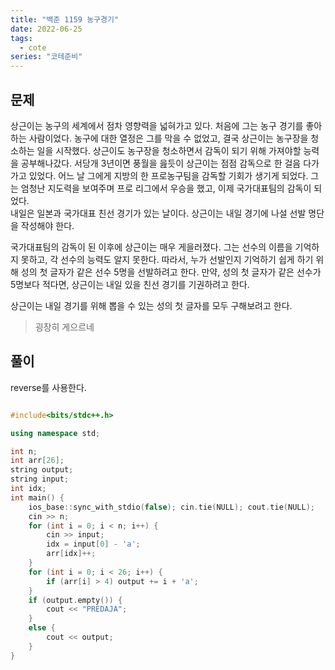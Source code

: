 ```yaml
---
title: "백준 1159 농구경기"
date: 2022-06-25
tags:
  - cote
series: "코테준비"
---
```


## 문제

상근이는 농구의 세계에서 점차 영향력을 넓혀가고 있다. 처음에 그는 농구 경기를 좋아하는 사람이었다. 농구에 대한 열정은 그를 막을 수 없었고, 결국 상근이는 농구장을 청소하는 일을 시작했다. 상근이도 농구장을 청소하면서 감독이 되기 위해 가져야할 능력을 공부해나갔다. 서당개 3년이면 풍월을 읊듯이 상근이는 점점 감독으로 한 걸음 다가가고 있었다. 어느 날 그에게 지방의 한 프로농구팀을 감독할 기회가 생기게 되었다. 그는 엄청난 지도력을 보여주며 프로 리그에서 우승을 했고, 이제 국가대표팀의 감독이 되었다.
<br/>
내일은 일본과 국가대표 친선 경기가 있는 날이다. 상근이는 내일 경기에 나설 선발 명단을 작성해야 한다.<br/>

국가대표팀의 감독이 된 이후에 상근이는 매우 게을러졌다. 그는 선수의 이름을 기억하지 못하고, 각 선수의 능력도 알지 못한다. 따라서, 누가 선발인지 기억하기 쉽게 하기 위해 성의 첫 글자가 같은 선수 5명을 선발하려고 한다. 만약, 성의 첫 글자가 같은 선수가 5명보다 적다면, 상근이는 내일 있을 친선 경기를 기권하려고 한다.<br/>

상근이는 내일 경기를 위해 뽑을 수 있는 성의 첫 글자를 모두 구해보려고 한다.

> 굉장히 게으르네

## 풀이

reverse를 사용한다.

```c++

#include<bits/stdc++.h>

using namespace std;

int n;
int arr[26];
string output;
string input;
int idx;
int main() {
	ios_base::sync_with_stdio(false); cin.tie(NULL); cout.tie(NULL);
	cin >> n;
	for (int i = 0; i < n; i++) {
		cin >> input;
		idx = input[0] - 'a';
		arr[idx]++;
	}
	for (int i = 0; i < 26; i++) {
		if (arr[i] > 4) output += i + 'a';
	}
	if (output.empty()) {
		cout << "PREDAJA";
	}
	else {
		cout << output;
	}
}
```
